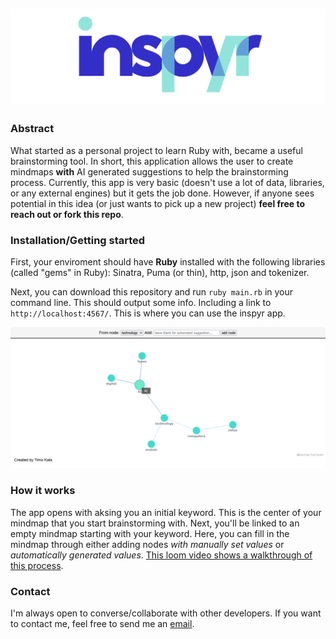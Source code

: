 ![Logo of inspyr](https://github.com/TimoKats/medium_articles/blob/c8597069b4afc91e00d9c82961524a4303d3f6d0/img/inspyr-logo.png "a title")
---
### Abstract
What started as a personal project to learn Ruby with, became a useful brainstorming tool. In short, this application allows the user to create mindmaps **with** AI generated suggestions to help the brainstorming process. Currently, this app is very basic (doesn't use a lot of data, libraries, or any external engines) but it gets the job done. However, if anyone sees potential in this idea (or just wants to pick up a new project) **feel free to reach out or fork this repo**.  

### Installation/Getting started
First, your enviroment should have **Ruby** installed with the following libraries (called "gems" in Ruby): Sinatra, Puma (or thin), http, json and tokenizer.  
  
Next, you can download this repository and run `ruby main.rb` in your command line. This should output some info. Including a link to `http://localhost:4567/`. This is where you can use the inspyr app.

![Screenshot of inspyr](https://github.com/TimoKats/medium_articles/blob/759fad4a0edb164d56571c0fc8a21f765452f0e3/img/screenshot%20inspyr.png "a title")

### How it works
The app opens with aksing you an initial keyword. This is the center of your mindmap that you start brainstorming with. Next, you'll be linked to an empty mindmap starting with your keyword. Here, you can fill in the mindmap through either adding nodes *with manually set values* or *automatically generated values*. [This loom video shows a walkthrough of this process](https://www.loom.com/share/4c8f03ae9125435b94856c82d4d9c77d?sid=0535ebb7-8cc8-4333-b907-a46861601e4a).

### Contact
I'm always open to converse/collaborate with other developers. If you want to contact me, feel free to send me an [email](mailto:tpakats@gmail.com).
